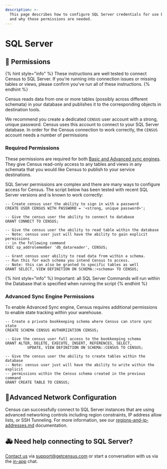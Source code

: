 ```yaml
---
description: >-
  This page describes how to configure SQL Server credentials for use by Census
  and why those permissions are needed.
---
```


# SQL Server

## 🔑 Permissions

{% hint style="info" %}
These instructions are well tested to connect Census to SQL Server. If you're running into connection issues or missing tables or views, please confirm you've run all of these instructions.
{% endhint %}

Census reads data from one or more tables (possibly across different schemata) in your database and publishes it to the corresponding objects in destination tools.

We recommend you create a dedicated `CENSUS` user account with a strong, unique password. Census uses this account to connect to your SQL Server database. In order for the Census connection to work correctly, the `CENSUS` account needs a number of permissions

### Required Permissions

These permissions are required for both [Basic and Advanced sync engines](overview.md#sync-engines). They give Census read-only access to any tables and views in any schemata that you would like Census to publish to your service destinations.&#x20;

SQL Server permissions are complex and there are many ways to configure access for Census. The script below has been tested with recent SQL Server versions and is known to work correctly:

```
-- Create census user the ability to sign in with a password
CREATE USER CENSUS WITH PASSWORD = '<strong, unique password>';

-- Give the census user the ability to connect to database
GRANT CONNECT TO CENSUS;

-- Give the census user the ability to read table within the database
-- Note: census user just will have the ability to gain explicit permissions
-- in the following command
EXEC sp_addrolemember 'db_datareader', CENSUS;

-- Grant census user ability to read data from within a schema. 
-- Run this for each schema you intend Census to access.
-- Note: this can also be granted to specific tables as well
GRANT SELECT, VIEW DEFINITION ON SCHEMA::<schema> TO CENSUS;
```

{% hint style="info" %}
Important: all SQL Server Commands will run within the Database that is specified when running the script
{% endhint %}

### Advanced Sync Engine Permissions

To enable Advanced Sync engine, Census requires additional permissions to enable state tracking within your warehouse.

```
-- Create a private bookkeeping schema where Census can store sync state
CREATE SCHEMA CENSUS AUTHORIZATION CENSUS;

-- Give the census user full access to the bookkeeping schema
GRANT ALTER, DELETE, EXECUTE, INSERT, REFERENCES, SELECT,
          UPDATE, VIEW DEFINITION ON SCHEMA::CENSUS TO CENSUS;

-- Give the census user the ability to create tables within the database
-- Note: census user just will have the ability to write within the explicit
-- permissions within the Census schema created in the previous command
GRANT CREATE TABLE TO CENSUS;
```

## 🚦Advanced Network Configuration

Census can successfully connect to SQL Server instances that are using advanced networking controls including region constraints, IP address allow lists, or SSH Tunneling. For more information, see our [regions-and-ip-addresses.md](../misc/security-and-privacy/regions-and-ip-addresses.md "mention") documentation.&#x20;

## 🚑 Need help connecting to SQL Server?

[Contact us](mailto:support@getcensus.com) via support@getcensus.com or start a conversation with us via the [in-app](https://app.getcensus.com) chat.
